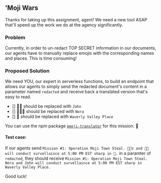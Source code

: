 ## 'Moji Wars
Thanks for taking up this assignment, agent! We need a new tool ASAP that'll speed up the work we do at the agency significantly.

### Problem
Currently, in order to un-redact TOP SECRET information in our documents, our agents have to manually replace emojis with the corresponding names and places. This is time consuming!

### Proposed Solution
We need YOU, our expert in serverless functions, to build an endpoint that allows our agents to simply send the redacted document's content in a parameter named `redacted` and receive back a translated version that's easy to read.

- [] 🕵🏽 should be replaced with `John`
- [] 🕵🏻‍♀️ should be replaced with `Nora`
- [] 🗻 should be replaced with `Waverly Valley Place`

You can use the npm package [`emoji-translator`](https://www.npmjs.com/package/emoji-translator) for this mission. 🚀

#### Test case:
If our agents send `Mission #1: Operation Moji Town Steal. 🕵🏻‍♀️ and 🕵🏽 will conduct survellaince at 5:00 PM EST sharp in 🗻.` in a paramter of `redacted`, they should receive `Mission #1: Operation Moji Town Steal. Nora and John will conduct survellaince at 5:00 PM EST sharp in Waverly Valley Place.`

Good luck!